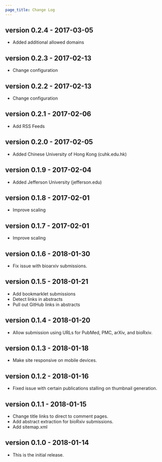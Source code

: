 ```yaml
---
page_title: Change Log
---
```


## version 0.2.4 - 2017-03-05

* Added additional allowed domains

## version 0.2.3 - 2017-02-13

* Change configuration

## version 0.2.2 - 2017-02-13

* Change configuration

## version 0.2.1 - 2017-02-06

* Add RSS Feeds

## version 0.2.0 - 2017-02-05

* Added Chinese University of Hong Kong (cuhk.edu.hk)

## version 0.1.9 - 2017-02-04

* Added Jefferson University (jefferson.edu)

## version 0.1.8 - 2017-02-01

* Improve scaling

## version 0.1.7 - 2017-02-01

* Improve scaling

## version 0.1.6 - 2018-01-30

* Fix issue with bioarxiv submissions.

## version 0.1.5 - 2018-01-21

* Add bookmarklet submissions
* Detect links in abstracts
* Pull out GitHub links in abstracts

## version 0.1.4 - 2018-01-20

* Allow submission using URLs for PubMed, PMC, arXiv, and bioRxiv.

## version 0.1.3 - 2018-01-18

* Make site responsive on mobile devices.

## version 0.1.2 - 2018-01-16

* Fixed issue with certain publications stalling on thumbnail generation.

## version 0.1.1 - 2018-01-15

* Change title links to direct to comment pages.
* Add abstract extraction for bioRxiv submissions.
* Add sitemap.xml

## version 0.1.0 - 2018-01-14

* This is the initial release.